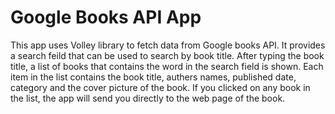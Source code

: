 # Google Books API App
This app uses Volley library to fetch data from Google books API.
It provides a search feild that can be used to search by book title. After typing the book title, a list of books that contains the word in the search field is shown.
Each item in the list contains the book title, authers names, published date, category and the cover picture of the book.
If you clicked on any book in the list, the app will send you directly to the web page of the book.
